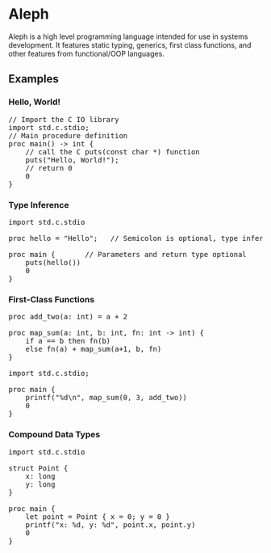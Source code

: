 # Aleph #

Aleph is a high level programming language intended for use in
systems development. It features static typing, generics,
first class functions, and other features from functional/OOP languages.

## Examples ##

### Hello, World! ###
<pre>
// Import the C IO library
import std.c.stdio;
// Main procedure definition
proc main() -> int {
    // call the C puts(const char *) function
    puts("Hello, World!");
    // return 0
    0
}
</pre>

### Type Inference ###
<pre>
import std.c.stdio

proc hello = "Hello";   // Semicolon is optional, type inferred as \*const char

proc main {       // Parameters and return type optional
    puts(hello())
    0
}
</pre>

### First-Class Functions ###
<pre>
proc add_two(a: int) = a + 2

proc map_sum(a: int, b: int, fn: int -> int) {
    if a == b then fn(b)
    else fn(a) + map_sum(a+1, b, fn)
}

import std.c.stdio;

proc main {
    printf("%d\n", map_sum(0, 3, add_two))
    0
}
</pre>

### Compound Data Types ###
<pre>
import std.c.stdio

struct Point {
    x: long
    y: long
}

proc main {
    let point = Point { x = 0; y = 0 }
    printf("x: %d, y: %d", point.x, point.y)
    0
}
</pre>
